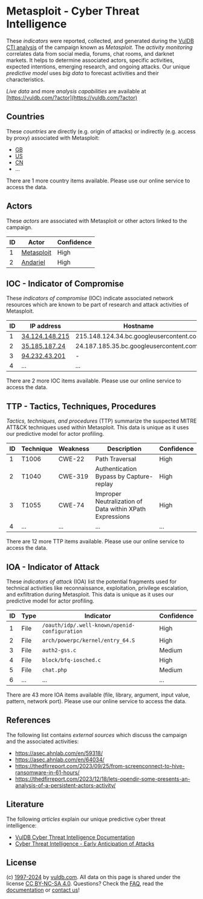 # Metasploit - Cyber Threat Intelligence

These _indicators_ were reported, collected, and generated during the [VulDB CTI analysis](https://vuldb.com/?kb.cti) of the campaign known as _Metasploit_. The _activity monitoring_ correlates data from social media, forums, chat rooms, and darknet markets. It helps to determine associated actors, specific activities, expected intentions, emerging research, and ongoing attacks. Our unique _predictive model_ uses _big data_ to forecast activities and their characteristics.

_Live data_ and more _analysis capabilities_ are available at [https://vuldb.com/?actor](https://vuldb.com/?actor)

## Countries

These _countries_ are directly (e.g. origin of attacks) or indirectly (e.g. access by proxy) associated with Metasploit:

* [GB](https://vuldb.com/?country.gb)
* [US](https://vuldb.com/?country.us)
* [CN](https://vuldb.com/?country.cn)
* ...

There are 1 more country items available. Please use our online service to access the data.

## Actors

These _actors_ are associated with Metasploit or other actors linked to the campaign.

ID | Actor | Confidence
-- | ----- | ----------
1 | [Metasploit](https://vuldb.com/?actor.metasploit) | High
2 | [Andariel](https://vuldb.com/?actor.andariel) | High

## IOC - Indicator of Compromise

These _indicators of compromise_ (IOC) indicate associated network resources which are known to be part of research and attack activities of Metasploit.

ID | IP address | Hostname | Actor | Confidence
-- | ---------- | -------- | ----- | ----------
1 | [34.124.148.215](https://vuldb.com/?ip.34.124.148.215) | 215.148.124.34.bc.googleusercontent.com | [Metasploit](https://vuldb.com/?actor.metasploit) | Medium
2 | [35.185.187.24](https://vuldb.com/?ip.35.185.187.24) | 24.187.185.35.bc.googleusercontent.com | [Metasploit](https://vuldb.com/?actor.metasploit) | Medium
3 | [94.232.43.201](https://vuldb.com/?ip.94.232.43.201) | - | [Metasploit](https://vuldb.com/?actor.metasploit) | High
4 | ... | ... | ... | ...

There are 2 more IOC items available. Please use our online service to access the data.

## TTP - Tactics, Techniques, Procedures

_Tactics, techniques, and procedures_ (TTP) summarize the suspected MITRE ATT&CK techniques used within Metasploit. This data is unique as it uses our predictive model for actor profiling.

ID | Technique | Weakness | Description | Confidence
-- | --------- | -------- | ----------- | ----------
1 | T1006 | CWE-22 | Path Traversal | High
2 | T1040 | CWE-319 | Authentication Bypass by Capture-replay | High
3 | T1055 | CWE-74 | Improper Neutralization of Data within XPath Expressions | High
4 | ... | ... | ... | ...

There are 12 more TTP items available. Please use our online service to access the data.

## IOA - Indicator of Attack

These _indicators of attack_ (IOA) list the potential fragments used for technical activities like reconnaissance, exploitation, privilege escalation, and exfiltration during Metasploit. This data is unique as it uses our predictive model for actor profiling.

ID | Type | Indicator | Confidence
-- | ---- | --------- | ----------
1 | File | `/oauth/idp/.well-known/openid-configuration` | High
2 | File | `arch/powerpc/kernel/entry_64.S` | High
3 | File | `auth2-gss.c` | Medium
4 | File | `block/bfq-iosched.c` | High
5 | File | `chat.php` | Medium
6 | ... | ... | ...

There are 43 more IOA items available (file, library, argument, input value, pattern, network port). Please use our online service to access the data.

## References

The following list contains _external sources_ which discuss the campaign and the associated activities:

* https://asec.ahnlab.com/en/59318/
* https://asec.ahnlab.com/en/64034/
* https://thedfirreport.com/2023/09/25/from-screenconnect-to-hive-ransomware-in-61-hours/
* https://thedfirreport.com/2023/12/18/lets-opendir-some-presents-an-analysis-of-a-persistent-actors-activity/

## Literature

The following _articles_ explain our unique predictive cyber threat intelligence:

* [VulDB Cyber Threat Intelligence Documentation](https://vuldb.com/?kb.cti)
* [Cyber Threat Intelligence - Early Anticipation of Attacks](https://www.scip.ch/en/?labs.20201022)

## License

(c) [1997-2024](https://vuldb.com/?kb.changelog) by [vuldb.com](https://vuldb.com/?kb.about). All data on this page is shared under the license [CC BY-NC-SA 4.0](https://creativecommons.org/licenses/by-nc-sa/4.0/). Questions? Check the [FAQ](https://vuldb.com/?kb.faq), read the [documentation](https://vuldb.com/?kb) or [contact us](https://vuldb.com/?contact)!
